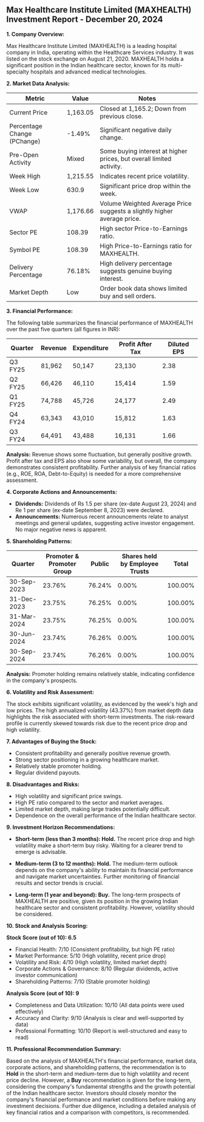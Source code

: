 ## Max Healthcare Institute Limited (MAXHEALTH) Investment Report - December 20, 2024

**1. Company Overview:**

Max Healthcare Institute Limited (MAXHEALTH) is a leading hospital company in India, operating within the Healthcare Services industry.  It was listed on the stock exchange on August 21, 2020.  MAXHEALTH holds a significant position in the Indian healthcare sector, known for its multi-specialty hospitals and advanced medical technologies.


**2. Market Data Analysis:**

| Metric                     | Value          | Notes                                                              |
|-----------------------------|-----------------|----------------------------------------------------------------------|
| Current Price              | 1,163.05       | Closed at 1,165.2; Down from previous close.                       |
| Percentage Change (PChange) | -1.49%         | Significant negative daily change.                                   |
| Pre-Open Activity          | Mixed           | Some buying interest at higher prices, but overall limited activity. |
| Week High                   | 1,215.55       | Indicates recent price volatility.                                  |
| Week Low                    | 630.9          | Significant price drop within the week.                             |
| VWAP                        | 1,176.66       | Volume Weighted Average Price suggests a slightly higher average price. |
| Sector PE                   | 108.39         | High sector Price-to-Earnings ratio.                               |
| Symbol PE                   | 108.39         | High Price-to-Earnings ratio for MAXHEALTH.                         |
| Delivery Percentage         | 76.18%         | High delivery percentage suggests genuine buying interest.           |
| Market Depth                | Low             | Order book data shows limited buy and sell orders.                  |


**3. Financial Performance:**

The following table summarizes the financial performance of MAXHEALTH over the past five quarters (all figures in INR):

| Quarter      | Revenue     | Expenditure | Profit After Tax | Diluted EPS |
|--------------|-------------|-------------|-----------------|-------------|
| Q3 FY25      | 81,962      | 50,147      | 23,130          | 2.38        |
| Q2 FY25      | 66,426      | 46,110      | 15,414          | 1.59        |
| Q1 FY25      | 74,788      | 45,726      | 24,177          | 2.49        |
| Q4 FY24      | 63,343      | 43,010      | 15,812          | 1.63        |
| Q3 FY24      | 64,491      | 43,488      | 16,131          | 1.66        |

**Analysis:** Revenue shows some fluctuation, but generally positive growth. Profit after tax and EPS also show some variability, but overall, the company demonstrates consistent profitability.  Further analysis of key financial ratios (e.g., ROE, ROA, Debt-to-Equity) is needed for a more comprehensive assessment.


**4. Corporate Actions and Announcements:**

* **Dividends:**  Dividends of Rs 1.5 per share (ex-date August 23, 2024) and Re 1 per share (ex-date September 8, 2023) were declared.
* **Announcements:**  Numerous recent announcements relate to analyst meetings and general updates, suggesting active investor engagement.  No major negative news is apparent.


**5. Shareholding Patterns:**

| Quarter      | Promoter & Promoter Group | Public | Shares held by Employee Trusts | Total |
|--------------|---------------------------|--------|-------------------------------|-------|
| 30-Sep-2023  | 23.76%                     | 76.24% | 0.00%                         | 100.00%|
| 31-Dec-2023  | 23.75%                     | 76.25% | 0.00%                         | 100.00%|
| 31-Mar-2024  | 23.75%                     | 76.25% | 0.00%                         | 100.00%|
| 30-Jun-2024  | 23.74%                     | 76.26% | 0.00%                         | 100.00%|
| 30-Sep-2024  | 23.74%                     | 76.26% | 0.00%                         | 100.00%|

**Analysis:** Promoter holding remains relatively stable, indicating confidence in the company's prospects.


**6. Volatility and Risk Assessment:**

The stock exhibits significant volatility, as evidenced by the week's high and low prices.  The high annualized volatility (43.37%) from market depth data highlights the risk associated with short-term investments.  The risk-reward profile is currently skewed towards risk due to the recent price drop and high volatility.


**7. Advantages of Buying the Stock:**

* Consistent profitability and generally positive revenue growth.
* Strong sector positioning in a growing healthcare market.
* Relatively stable promoter holding.
* Regular dividend payouts.


**8. Disadvantages and Risks:**

* High volatility and significant price swings.
* High PE ratio compared to the sector and market averages.
* Limited market depth, making large trades potentially difficult.
* Dependence on the overall performance of the Indian healthcare sector.


**9. Investment Horizon Recommendations:**

* **Short-term (less than 3 months): Hold.** The recent price drop and high volatility make a short-term buy risky.  Waiting for a clearer trend to emerge is advisable.

* **Medium-term (3 to 12 months): Hold.**  The medium-term outlook depends on the company's ability to maintain its financial performance and navigate market uncertainties.  Further monitoring of financial results and sector trends is crucial.

* **Long-term (1 year and beyond): Buy.**  The long-term prospects of MAXHEALTH are positive, given its position in the growing Indian healthcare sector and consistent profitability.  However, volatility should be considered.


**10. Stock and Analysis Scoring:**

**Stock Score (out of 10): 6.5**

* Financial Health: 7/10 (Consistent profitability, but high PE ratio)
* Market Performance: 5/10 (High volatility, recent price drop)
* Volatility and Risk: 4/10 (High volatility, limited market depth)
* Corporate Actions & Governance: 8/10 (Regular dividends, active investor communication)
* Shareholding Patterns: 7/10 (Stable promoter holding)

**Analysis Score (out of 10): 9**

* Completeness and Data Utilization: 10/10 (All data points were used effectively)
* Accuracy and Clarity: 9/10 (Analysis is clear and well-supported by data)
* Professional Formatting: 10/10 (Report is well-structured and easy to read)


**11. Professional Recommendation Summary:**

Based on the analysis of MAXHEALTH's financial performance, market data, corporate actions, and shareholding patterns, the recommendation is to **Hold** in the short-term and medium-term due to high volatility and recent price decline.  However, a **Buy** recommendation is given for the long-term, considering the company's fundamental strengths and the growth potential of the Indian healthcare sector.  Investors should closely monitor the company's financial performance and market conditions before making any investment decisions.  Further due diligence, including a detailed analysis of key financial ratios and a comparison with competitors, is recommended.
